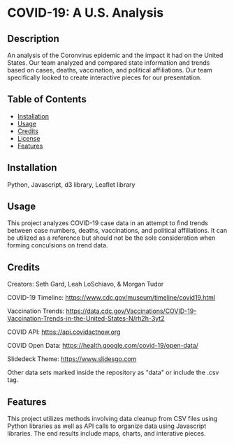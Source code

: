 # COVID-19: A U.S. Analysis

## Description
An analysis of the Coronvirus epidemic and the impact it had on the United States. Our team analyzed and compared state information and trends based on cases, deaths, vaccination, and political affiliations. Our team specifically looked to create interactive pieces for our presentation.



## Table of Contents
- [Installation](#installation)
- [Usage](#usage)
- [Credits](#credits)
- [License](#license)
- [Features](#features)


## Installation
Python, Javascript, d3 library, Leaflet library


## Usage
This project analyzes COVID-19 case data in an attempt to find trends between case numbers, deaths, vaccinations, and political affiliations. It can be utilized as a reference but should not be the sole consideration when forming conculsions on trend data.


## Credits
Creators: Seth Gard, Leah LoSchiavo, & Morgan Tudor

COVID-19 Timeline: https://www.cdc.gov/museum/timeline/covid19.html

Vaccination Trends: https://data.cdc.gov/Vaccinations/COVID-19-Vaccination-Trends-in-the-United-States-N/rh2h-3yt2

COVID API: https://api.covidactnow.org

COVID Open Data: https://health.google.com/covid-19/open-data/

Slidedeck Theme: https://www.slidesgo.com

Other data sets marked inside the repository as "data" or include the .csv tag.


## Features
This project utilizes methods involving data cleanup from CSV files using Python libraries as well as API calls to organize data using Javascript libraries. The end results include maps, charts, and interative pieces.
